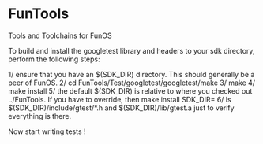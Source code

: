 # FunTools
Tools and Toolchains for FunOS

To build and install the googletest library and headers to your sdk directory, perform the following steps:

1/ ensure that you have an $(SDK_DIR) directory.  This should generally be a peer of FunOS.
2/ cd FunTools/Test/googletest/googletest/make
3/ make
4/ make install
5/ the default $(SDK_DIR) is relative to where you checked out ../FunTools. If you have to override, then make install SDK_DIR=<path-to-sdk>
6/ ls $(SDK_DIR)/include/gtest/*.h and $(SDK_DIR)/lib/gtest.a just to verify everything is there.

Now start writing tests !
